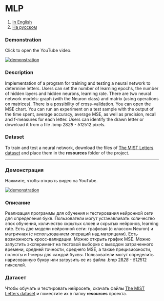 # MLP
1. [In English](#demonstration)
2. [На русском](#демонстрация)
### Demonstration
Click to open the YouTube video.

[![demonstration](https://img.youtube.com/vi/OCbu3BxHkv0/0.jpg)](https://youtu.be/OCbu3BxHkv0)

### Description
Implementation of a program for training and testing a neural network to determine letters.
Users can set the number of learning epochs, the number of hidden layers and hidden neurons, learning rate. There are two neural network models: graph (with the Neuron class) and matrix (using operations on matrices). There is a possibility of cross-validation. You can open the MSE chart. You can run an experiment on a test sample with the output of the time spent, average accuracy, average MSE, as well as precision, recall and f-measures for each letter. Users can identify the drawn letter or download it from a file .bmp 28*28 - 512*512 pixels.

### Dataset
To train and test a neural network, download the files of [The MIST Letters dataset](https://drive.google.com/drive/folders/1eDmxXv-bGOCr58TjkyaM0R2zoOkfFMYb?usp=sharing) and place them in the **resources** folder of the project.
***

### Демонстрация
Нажмите, чтобы открыть видео на YouTube.

[![demonstration](https://img.youtube.com/vi/OCbu3BxHkv0/0.jpg)](https://youtu.be/OCbu3BxHkv0)

### Описание
Реализация программы для обучения и тестирования нейронной сети для определения букв.
Пользователи могут устанавливать количество эпох обучения, количество скрытых слоев и скрытых нейронов, learning rate. Есть две модели нейронной сети: графовая (с классом Neuron) и матричная (с использованием операций над матрицами). Есть возможность кросс-валидации. Можно открыть график MSE. Можно запустить эксперимент на тестовой выборке с выводом затраченного времени, средней точности, среднего MSE, а также прецизиозности, полноты и f-меры для каждой буквы. Пользователи могут определить нарисованную букву или загрузить ее из файла .bmp 28*28 - 512*512 пикселей.

### Датасет
Чтобы обучать и тестировать нейросеть, скачать файлы [The MIST Letters dataset](https://drive.google.com/drive/folders/1eDmxXv-bGOCr58TjkyaM0R2zoOkfFMYb?usp=sharing) и поместите их в папку **resources** проекта.
